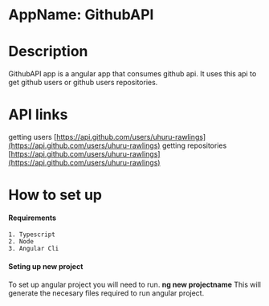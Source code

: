 # AppName: GithubAPI
# Description
 GithubAPI app is a angular app that consumes github api. It uses this api to get github users or github users repositories.
# API links
getting users [https://api.github.com/users/uhuru-rawlings](https://api.github.com/users/uhuru-rawlings)
getting repositories [https://api.github.com/users/uhuru-rawlings](https://api.github.com/users/uhuru-rawlings)
# How to set up
#### Requirements
    1. Typescript
    2. Node
    3. Angular Cli
#### Seting up new project
 To set up angular project you will need to run. <strong>ng new projectname</strong> This will generate the necesary files required to run angular project.